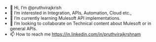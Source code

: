 - 👋 Hi, I’m @pruthvirajkrish
- 👀 I’m interested in Integration, APIs, Automation, Cloud etc.,
- 🌱 I’m currently learning Mulesoft API implementations.
- 💞️ I’m looking to collaborate on Technical content about Mulesoft or in general APIs.
- 📫 How to reach me https://in.linkedin.com/in/pruthvirajkrshnam

<!---
pruthvirajkrish/pruthvirajkrish is a ✨ special ✨ repository because its `README.md` (this file) appears on your GitHub profile.
You can click the Preview link to take a look at your changes.
--->
